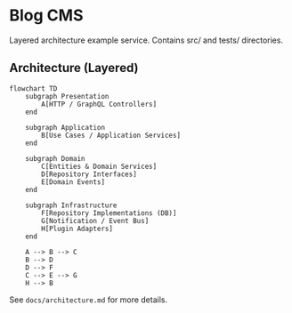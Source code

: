 # Blog CMS

Layered architecture example service. Contains src/ and tests/ directories.

## Architecture (Layered)

```mermaid
flowchart TD
	subgraph Presentation
		A[HTTP / GraphQL Controllers]
	end

	subgraph Application
		B[Use Cases / Application Services]
	end

	subgraph Domain
		C[Entities & Domain Services]
		D[Repository Interfaces]
		E[Domain Events]
	end

	subgraph Infrastructure
		F[Repository Implementations (DB)]
		G[Notification / Event Bus]
		H[Plugin Adapters]
	end

	A --> B --> C
	B --> D
	D --> F
	C --> E --> G
	H --> B
```

See `docs/architecture.md` for more details.
